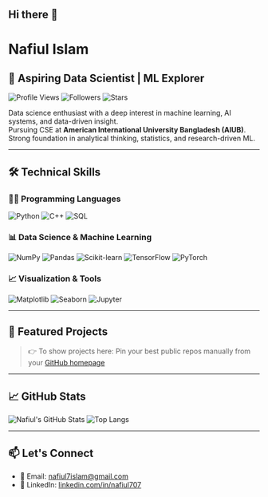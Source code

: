## Hi there 👋

# Nafiul Islam

## 🧠 Aspiring Data Scientist | ML Explorer

![Profile Views](https://komarev.com/ghpvc/?username=nafiul707)
![Followers](https://img.shields.io/github/followers/nafiul707?label=Followers&style=social)
![Stars](https://img.shields.io/github/stars/nafiul707?label=Stars&style=social)

Data science enthusiast with a deep interest in machine learning, AI systems, and data-driven insight.  
Pursuing CSE at **American International University Bangladesh (AIUB)**.  
Strong foundation in analytical thinking, statistics, and research-driven ML.

---

## 🛠 Technical Skills

### 👨‍💻 Programming Languages
![Python](https://img.shields.io/badge/Python-3670A0?style=for-the-badge&logo=python&logoColor=white)
![C++](https://img.shields.io/badge/C++-00599C?style=for-the-badge&logo=c%2B%2B&logoColor=white)
![SQL](https://img.shields.io/badge/SQL-4479A1?style=for-the-badge&logo=postgresql)

### 📊 Data Science & Machine Learning
![NumPy](https://img.shields.io/badge/Numpy-013243?style=for-the-badge&logo=numpy)
![Pandas](https://img.shields.io/badge/Pandas-150458?style=for-the-badge&logo=pandas)
![Scikit-learn](https://img.shields.io/badge/Scikit--Learn-F7931E?style=for-the-badge&logo=scikit-learn)
![TensorFlow](https://img.shields.io/badge/TensorFlow-FF6F00?style=for-the-badge&logo=tensorflow)
![PyTorch](https://img.shields.io/badge/PyTorch-EE4C2C?style=for-the-badge&logo=pytorch)

### 📈 Visualization & Tools
![Matplotlib](https://img.shields.io/badge/Matplotlib-11557C?style=for-the-badge)
![Seaborn](https://img.shields.io/badge/Seaborn-00CED1?style=for-the-badge)
![Jupyter](https://img.shields.io/badge/Jupyter-F37626?style=for-the-badge&logo=jupyter)

---

## 🌟 Featured Projects

> 👉 To show projects here: Pin your best public repos manually from your [GitHub homepage](https://github.com/nafiul707)

---

## 📈 GitHub Stats

![Nafiul's GitHub Stats](https://github-readme-stats.vercel.app/api?username=nafiul707&show_icons=true&theme=radical)
![Top Langs](https://github-readme-stats.vercel.app/api/top-langs/?username=nafiul707&layout=compact)

---

## 📫 Let's Connect

- 📧 Email: [nafiul7islam@gmail.com](mailto:nafiul7islam@gmail.com)  
- 🔗 LinkedIn: [linkedin.com/in/nafiul707](https://linkedin.com/in/nafiul707)




